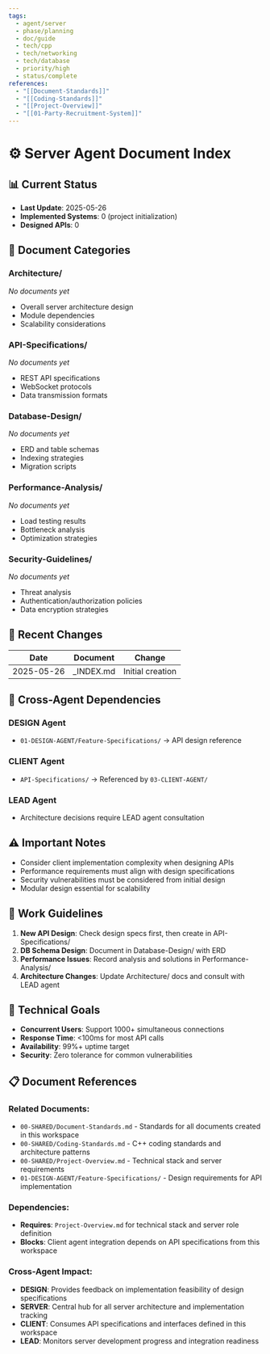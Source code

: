 ```yaml
---
tags:
  - agent/server
  - phase/planning
  - doc/guide
  - tech/cpp
  - tech/networking
  - tech/database
  - priority/high
  - status/complete
references:
  - "[[Document-Standards]]"
  - "[[Coding-Standards]]"
  - "[[Project-Overview]]"
  - "[[01-Party-Recruitment-System]]"
---
```


# ⚙️ Server Agent Document Index

## 📊 Current Status
- **Last Update**: 2025-05-26
- **Implemented Systems**: 0 (project initialization)
- **Designed APIs**: 0

## 📁 Document Categories

### Architecture/
*No documents yet*
- Overall server architecture design
- Module dependencies
- Scalability considerations

### API-Specifications/
*No documents yet*
- REST API specifications
- WebSocket protocols
- Data transmission formats

### Database-Design/
*No documents yet*
- ERD and table schemas
- Indexing strategies
- Migration scripts

### Performance-Analysis/
*No documents yet*
- Load testing results
- Bottleneck analysis
- Optimization strategies

### Security-Guidelines/
*No documents yet*
- Threat analysis
- Authentication/authorization policies
- Data encryption strategies

## 🔄 Recent Changes
| Date | Document | Change |
|------|----------|--------|
| 2025-05-26 | _INDEX.md | Initial creation |

## 🔗 Cross-Agent Dependencies
### DESIGN Agent
- `01-DESIGN-AGENT/Feature-Specifications/` → API design reference

### CLIENT Agent  
- `API-Specifications/` → Referenced by `03-CLIENT-AGENT/`

### LEAD Agent
- Architecture decisions require LEAD agent consultation

## ⚠️ Important Notes
- Consider client implementation complexity when designing APIs
- Performance requirements must align with design specifications
- Security vulnerabilities must be considered from initial design
- Modular design essential for scalability

## 📝 Work Guidelines
1. **New API Design**: Check design specs first, then create in API-Specifications/
2. **DB Schema Design**: Document in Database-Design/ with ERD
3. **Performance Issues**: Record analysis and solutions in Performance-Analysis/
4. **Architecture Changes**: Update Architecture/ docs and consult with LEAD agent

## 🎯 Technical Goals
- **Concurrent Users**: Support 1000+ simultaneous connections
- **Response Time**: <100ms for most API calls
- **Availability**: 99%+ uptime target
- **Security**: Zero tolerance for common vulnerabilities

## 📋 Document References

### Related Documents:
- `00-SHARED/Document-Standards.md` - Standards for all documents created in this workspace
- `00-SHARED/Coding-Standards.md` - C++ coding standards and architecture patterns
- `00-SHARED/Project-Overview.md` - Technical stack and server requirements
- `01-DESIGN-AGENT/Feature-Specifications/` - Design requirements for API implementation

### Dependencies:
- **Requires**: `Project-Overview.md` for technical stack and server role definition
- **Blocks**: Client agent integration depends on API specifications from this workspace

### Cross-Agent Impact:
- **DESIGN**: Provides feedback on implementation feasibility of design specifications
- **SERVER**: Central hub for all server architecture and implementation tracking
- **CLIENT**: Consumes API specifications and interfaces defined in this workspace
- **LEAD**: Monitors server development progress and integration readiness
